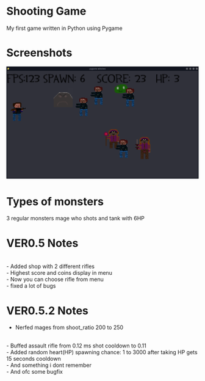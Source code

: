  # Shooting Game 
My first game written in Python using Pygame

# Screenshots
![](ss.png)

# Types of monsters

3 regular monsters
mage who shots
and tank with 6HP 

# VER0.5 Notes
<br>
- Added shop with 2 different rifles
<br>
- Highest score and coins display in menu
<br>
- Now you can choose rifle from menu
<br>
- fixed a lot of bugs 
<br>

# VER0.5.2 Notes

- Nerfed mages from shoot_ratio 200 to 250
<br>
- Buffed assault rifle from 0.12 ms shot cooldown to 0.11
<br>
- Added random heart(HP) spawning chance: 1 to 3000 after taking HP gets 15 seconds cooldown
<br>
- And something i dont remember
<br>
- And ofc some bugfix
